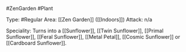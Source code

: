 #ZenGarden #Plant 

Type: #Regular 
Area: [[Zen Garden]] ([[Indoors]])
Attack: n/a

Speciality: Turns into a [[Sunflower]], [[Twin Sunflower]], [[Primal Sunflower]], [[Feral Sunflower]], [[Metal Petal]], [[Cosmic Sunflower]] or [[Cardboard Sunflower]].